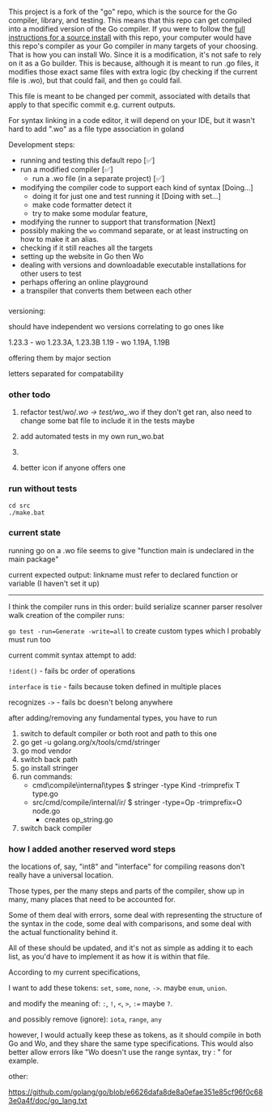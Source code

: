 This project is a fork of the "go" repo, which is the source for the Go compiler, library, and testing.
This means that this repo can get compiled into a modified version of the Go compiler.
If you were to follow the [full instructions for a source install](https://go.dev/doc/install/source#bootstrapFromCrosscompiledSource) with this repo, your computer would have this
repo's compiler as your Go compiler in many targets of your choosing.
That is how you can install Wo. Since it is a modification, it's not safe to rely on it as a Go builder.
This is because, although it is meant to run .go files, it modifies those exact same files with extra logic
(by checking if the current file is .wo), but that could fail, and then `go` could fail.

This file is meant to be changed per commit, associated with details that apply to that specific commit e.g. current outputs.

For syntax linking in a code editor, it will depend on your IDE, but it wasn't hard to add ".wo" as a file type association in goland

Development steps:

- running and testing this default repo [✅]
- run a modified compiler [✅]
    - run a .wo file (in a separate project) [✅]
- modifying the compiler code to support each kind of syntax [Doing...]
  - doing it for just one and test running it [Doing with set...]
  - make code formatter detect it
  - try to make some modular feature, 
- modifying the runner to support that transformation [Next]
- possibly making the `wo` command separate, or at least instructing on how to make it an alias.
- checking if it still reaches all the targets
- setting up the website in Go then Wo
- dealing with versions and downloadable executable installations for other users to test
- perhaps offering an online playground
- a transpiler that converts them between each other

###

versioning:

should have independent wo versions correlating to go ones like

1.23.3 - wo 1.23.3A, 1.23.3B
1.19 - wo 1.19A, 1.19B

offering them by major section

letters separated for compatability

### other todo

1. refactor test/wo/*.wo -> test/wo_*.wo if they don't get ran, also need to change some bat file to include it in the tests maybe
2. add automated tests in my own run_wo.bat


99. 
100. better icon if anyone offers one


### run without tests

```
cd src
./make.bat
```

### current state

running go on a .wo file seems to give "function main is undeclared in the main package"

current expected output: linkname must refer to declared function or variable (I haven't set it up)

---
I think the compiler runs in this order:
build serialize scanner parser resolver walk
creation of the compiler runs:

`go test -run=Generate -write=all`
to create custom types
which I probably must run too

current commit syntax attempt to add:

`!ident()` - fails bc order of operations

`interface` is `tie` - fails because token defined in multiple places

recognizes `->` - fails bc doesn't belong anywhere

after adding/removing any fundamental types, you have to run

1. switch to default compiler or both root and path to this one
2. go get -u golang.org/x/tools/cmd/stringer
3. go mod vendor
4. switch back path
4. go install stringer
5. run commands:
   - cmd\compile\internal\types $ stringer -type Kind -trimprefix T type.go
   - src/cmd/compile/internal/ir/ $ stringer -type=Op -trimprefix=O node.go
     - creates op_string.go
6. switch back compiler

### how I added another reserved word steps

the locations of, say, "int8" and "interface" for compiling reasons don't really have a universal location.

Those types, per the many steps and parts of the compiler, show up in many, many places that need to be accounted for.

Some of them deal with errors, some deal with representing the structure of the syntax in the code, some deal with
comparisons, and some deal with the actual functionality behind it.

All of these should be updated, and it's not as simple as adding it to each list, as you'd have to implement it as how
it is within that file.

According to my current specifications,

I want to add these tokens:
`set`, `some`, `none`, `->`.
maybe `enum`, `union`.

and modify the meaning of:
`:`, `!`, `<`, `>`, `:=`
maybe `?`.

and possibly remove (ignore):
`iota`, `range`, `any`

however, I would actually keep these as tokens, as it should compile in both Go and Wo, and they share the same type specifications.
This would also better allow errors like "Wo doesn't use the range syntax, try : " for example.

other:

https://github.com/golang/go/blob/e6626dafa8de8a0efae351e85cf96f0c683e0a4f/doc/go_lang.txt








